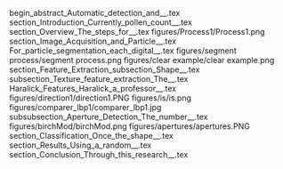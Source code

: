 begin_abstract_Automatic_detection_and__.tex
section_Introduction_Currently_pollen_count__.tex
section_Overview_The_steps_for__.tex
figures/Process1/Process1.png
section_Image_Acquisition_and_Particle__.tex
For_particle_segmentation_each_digital__.tex
figures/segment process/segment process.png
figures/clear example/clear example.png
section_Feature_Extraction_subsection_Shape__.tex
subsection_Texture_feature_extraction_The__.tex
Haralick_Features_Haralick_a_professor__.tex
figures/direction1/direction1.PNG
figures/is/is.png
figures/comparer_lbp1/comparer_lbp1.jpg
subsubsection_Aperture_Detection_The_number__.tex
figures/birchMod/birchMod.png
figures/apertures/apertures.PNG
section_Classification_Once_the_shape__.tex
section_Results_Using_a_random__.tex
section_Conclusion_Through_this_research__.tex
  